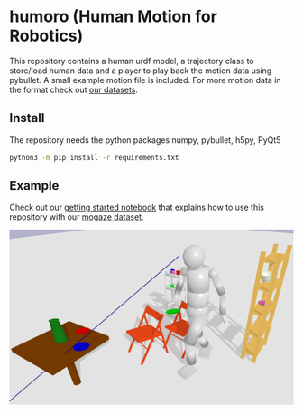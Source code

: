 # humoro (Human Motion for Robotics)
This repository contains a human urdf model, a trajectory class to store/load human data and a player to play back the motion data using pybullet. A small example motion file is included. For more motion data in the format check out [our datasets](https://github.com/PhilippJKratzer/mocap-mlr-datasets).

## Install
The repository needs the python packages numpy, pybullet, h5py, PyQt5
```bash
python3 -m pip install -r requirements.txt
```

## Example
Check out our [getting started notebook](https://github.com/PhilippJKratzer/humoro/blob/master/examples/getting_started.ipynb) that explains how to use this repository with our [mogaze dataset](https://humans-to-robots-motion.github.io/mogaze/).

![Mogaze Dataset](https://raw.githubusercontent.com/humans-to-robots-motion/mogaze/master/images/im2.png "Mogaze Dataset")
